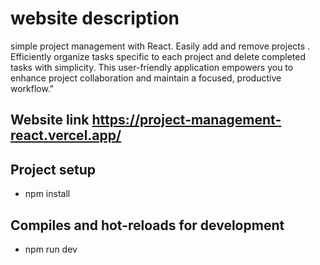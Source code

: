 # website description 
simple project management with React. Easily add and remove projects . Efficiently organize tasks specific to each project and delete completed tasks with simplicity. This user-friendly application empowers you to enhance project collaboration and maintain a focused, productive workflow."

## Website link <a name = "link">https://project-management-react.vercel.app/</a>


## Project setup <a name = "Project-setup"></a>
- npm install

## Compiles and hot-reloads for development <a name = "Compiles-and-hot-reloads-for-development"></a>
- npm run dev



